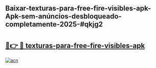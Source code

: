 ## Baixar-texturas-para-free-fire-visibles-apk-Apk-sem-anúncios-desbloqueado-completamente-2025-#qkjg2

# <h2><a href="https://ainizakaria.my?title=texturas-para-free-fire-visibles-apk&ref=20M">🔗👉 🔴 texturas-para-free-fire-visibles-apk</a></h2>

[![acn](https://github.com/user-attachments/assets/0f9c940e-d8b0-45ae-aac7-cd30a18b3e1c)](https://ainizakaria.my?title=texturas-para-free-fire-visibles-apk&ref=20M)

